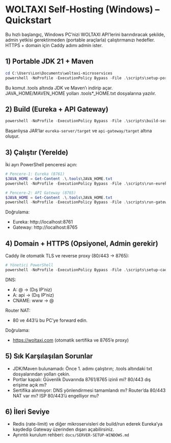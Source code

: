 # WOLTAXI Self-Hosting (Windows) – Quickstart

Bu hızlı başlangıç, Windows PC’nizi WOLTAXI API’lerini barındıracak şekilde, admin yetkisi gerektirmeden (portable araçlarla) çalıştırmanızı hedefler. HTTPS + domain için Caddy adımı admin ister.

## 1) Portable JDK 21 + Maven

```powershell
cd C:\Users\Lon\Documents\woltaxi-microservices
powershell -NoProfile -ExecutionPolicy Bypass -File .\scripts\setup-portable-java-maven.ps1
```

Bu komut .tools altında JDK ve Maven’ı indirip açar. JAVA_HOME/MAVEN_HOME yolları .tools\*\_HOME.txt dosyalarına yazılır.

## 2) Build (Eureka + API Gateway)

```powershell
powershell -NoProfile -ExecutionPolicy Bypass -File .\scripts\build-services-portable.ps1
```

Başarılıysa JAR’lar `eureka-server/target` ve `api-gateway/target` altına oluşur.

## 3) Çalıştır (Yerelde)

İki ayrı PowerShell penceresi açın:

```powershell
# Pencere-1: Eureka (8761)
$JAVA_HOME = Get-Content .\.tools\JAVA_HOME.txt
powershell -NoProfile -ExecutionPolicy Bypass -File .\scripts\run-eureka.ps1 -JavaHome $JAVA_HOME
```

```powershell
# Pencere-2: API Gateway (8765)
$JAVA_HOME = Get-Content .\.tools\JAVA_HOME.txt
powershell -NoProfile -ExecutionPolicy Bypass -File .\scripts\run-gateway.ps1 -JavaHome $JAVA_HOME
```

Doğrulama:
- Eureka: http://localhost:8761
- Gateway: http://localhost:8765

## 4) Domain + HTTPS (Opsiyonel, Admin gerekir)

Caddy ile otomatik TLS ve reverse proxy (80/443 → 8765):

```powershell
# Yönetici PowerShell
powershell -NoProfile -ExecutionPolicy Bypass -File .\scripts\setup-caddy.ps1
```

DNS:
- A: @ → (Dış IP’niz)
- A: api → (Dış IP’niz)
- CNAME: www → @

Router NAT:
- 80 ve 443’ü bu PC’ye forward edin.

Doğrulama:
- https://woltaxi.com (otomatik sertifika ve 8765’e proxy)

## 5) Sık Karşılaşılan Sorunlar
- JDK/Maven bulunamadı: Önce 1. adımı çalıştırın; .tools altındaki txt dosyalarından yolları çekin.
- Portlar kapalı: Güvenlik Duvarında 8761/8765 izinli mi? 80/443 dış erişime açık mı?
- Sertifika alınmıyor: DNS yönlendirmesi tamamlandı mı? Router’da 80/443 NAT var mı? ISP 80/443’ü engelliyor mu?

## 6) İleri Seviye
- Redis (rate-limit) ve diğer mikroservisleri de build/run ederek Eureka’ya kaydedip Gateway üzerinden dışarı açabilirsiniz.
- Ayrıntılı kurulum rehberi: `docs/SERVER-SETUP-WINDOWS.md`
